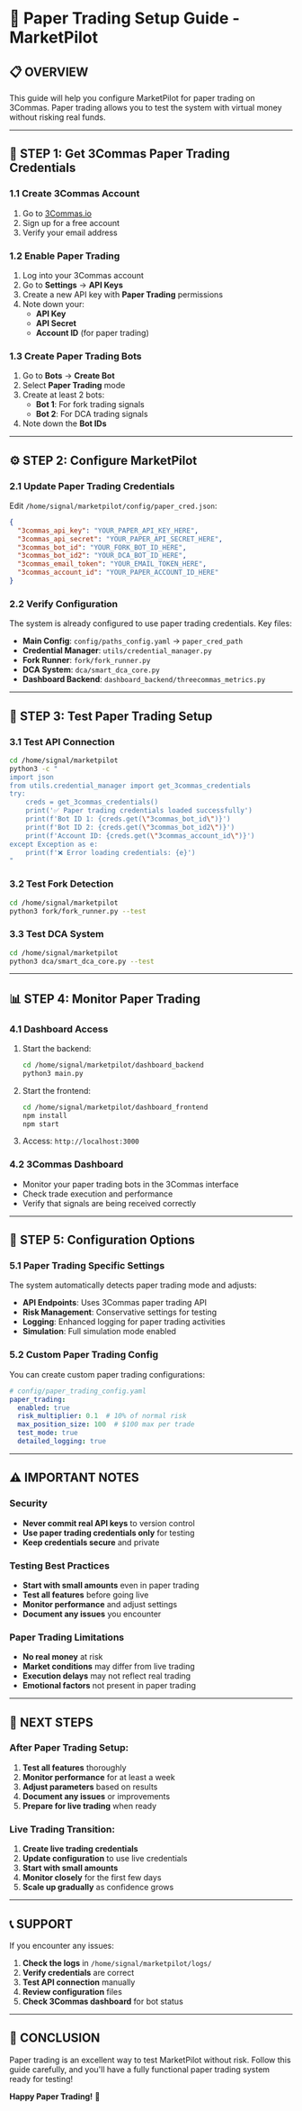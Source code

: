 # 🧪 Paper Trading Setup Guide - MarketPilot

## 📋 **OVERVIEW**

This guide will help you configure MarketPilot for paper trading on 3Commas. Paper trading allows you to test the system with virtual money without risking real funds.

---

## 🔑 **STEP 1: Get 3Commas Paper Trading Credentials**

### **1.1 Create 3Commas Account**
1. Go to [3Commas.io](https://3commas.io)
2. Sign up for a free account
3. Verify your email address

### **1.2 Enable Paper Trading**
1. Log into your 3Commas account
2. Go to **Settings** → **API Keys**
3. Create a new API key with **Paper Trading** permissions
4. Note down your:
   - **API Key**
   - **API Secret**
   - **Account ID** (for paper trading)

### **1.3 Create Paper Trading Bots**
1. Go to **Bots** → **Create Bot**
2. Select **Paper Trading** mode
3. Create at least 2 bots:
   - **Bot 1**: For fork trading signals
   - **Bot 2**: For DCA trading signals
4. Note down the **Bot IDs**

---

## ⚙️ **STEP 2: Configure MarketPilot**

### **2.1 Update Paper Trading Credentials**

Edit `/home/signal/marketpilot/config/paper_cred.json`:

```json
{
  "3commas_api_key": "YOUR_PAPER_API_KEY_HERE",
  "3commas_api_secret": "YOUR_PAPER_API_SECRET_HERE",
  "3commas_bot_id": "YOUR_FORK_BOT_ID_HERE",
  "3commas_bot_id2": "YOUR_DCA_BOT_ID_HERE",
  "3commas_email_token": "YOUR_EMAIL_TOKEN_HERE",
  "3commas_account_id": "YOUR_PAPER_ACCOUNT_ID_HERE"
}
```

### **2.2 Verify Configuration**

The system is already configured to use paper trading credentials. Key files:

- **Main Config**: `config/paths_config.yaml` → `paper_cred_path`
- **Credential Manager**: `utils/credential_manager.py`
- **Fork Runner**: `fork/fork_runner.py`
- **DCA System**: `dca/smart_dca_core.py`
- **Dashboard Backend**: `dashboard_backend/threecommas_metrics.py`

---

## 🚀 **STEP 3: Test Paper Trading Setup**

### **3.1 Test API Connection**

```bash
cd /home/signal/marketpilot
python3 -c "
import json
from utils.credential_manager import get_3commas_credentials
try:
    creds = get_3commas_credentials()
    print('✅ Paper trading credentials loaded successfully')
    print(f'Bot ID 1: {creds.get(\"3commas_bot_id\")}')
    print(f'Bot ID 2: {creds.get(\"3commas_bot_id2\")}')
    print(f'Account ID: {creds.get(\"3commas_account_id\")}')
except Exception as e:
    print(f'❌ Error loading credentials: {e}')
"
```

### **3.2 Test Fork Detection**

```bash
cd /home/signal/marketpilot
python3 fork/fork_runner.py --test
```

### **3.3 Test DCA System**

```bash
cd /home/signal/marketpilot
python3 dca/smart_dca_core.py --test
```

---

## 📊 **STEP 4: Monitor Paper Trading**

### **4.1 Dashboard Access**

1. Start the backend:
   ```bash
   cd /home/signal/marketpilot/dashboard_backend
   python3 main.py
   ```

2. Start the frontend:
   ```bash
   cd /home/signal/marketpilot/dashboard_frontend
   npm install
   npm start
   ```

3. Access: `http://localhost:3000`

### **4.2 3Commas Dashboard**

- Monitor your paper trading bots in the 3Commas interface
- Check trade execution and performance
- Verify that signals are being received correctly

---

## 🔧 **STEP 5: Configuration Options**

### **5.1 Paper Trading Specific Settings**

The system automatically detects paper trading mode and adjusts:

- **API Endpoints**: Uses 3Commas paper trading API
- **Risk Management**: Conservative settings for testing
- **Logging**: Enhanced logging for paper trading activities
- **Simulation**: Full simulation mode enabled

### **5.2 Custom Paper Trading Config**

You can create custom paper trading configurations:

```yaml
# config/paper_trading_config.yaml
paper_trading:
  enabled: true
  risk_multiplier: 0.1  # 10% of normal risk
  max_position_size: 100  # $100 max per trade
  test_mode: true
  detailed_logging: true
```

---

## ⚠️ **IMPORTANT NOTES**

### **Security**
- **Never commit real API keys** to version control
- **Use paper trading credentials only** for testing
- **Keep credentials secure** and private

### **Testing Best Practices**
- **Start with small amounts** even in paper trading
- **Test all features** before going live
- **Monitor performance** and adjust settings
- **Document any issues** you encounter

### **Paper Trading Limitations**
- **No real money** at risk
- **Market conditions** may differ from live trading
- **Execution delays** may not reflect real trading
- **Emotional factors** not present in paper trading

---

## 🎯 **NEXT STEPS**

### **After Paper Trading Setup:**
1. **Test all features** thoroughly
2. **Monitor performance** for at least a week
3. **Adjust parameters** based on results
4. **Document any issues** or improvements
5. **Prepare for live trading** when ready

### **Live Trading Transition:**
1. **Create live trading credentials**
2. **Update configuration** to use live credentials
3. **Start with small amounts**
4. **Monitor closely** for the first few days
5. **Scale up gradually** as confidence grows

---

## 📞 **SUPPORT**

If you encounter any issues:

1. **Check the logs** in `/home/signal/marketpilot/logs/`
2. **Verify credentials** are correct
3. **Test API connection** manually
4. **Review configuration** files
5. **Check 3Commas dashboard** for bot status

---

## 🎉 **CONCLUSION**

Paper trading is an excellent way to test MarketPilot without risk. Follow this guide carefully, and you'll have a fully functional paper trading system ready for testing!

**Happy Paper Trading!** 🚀
